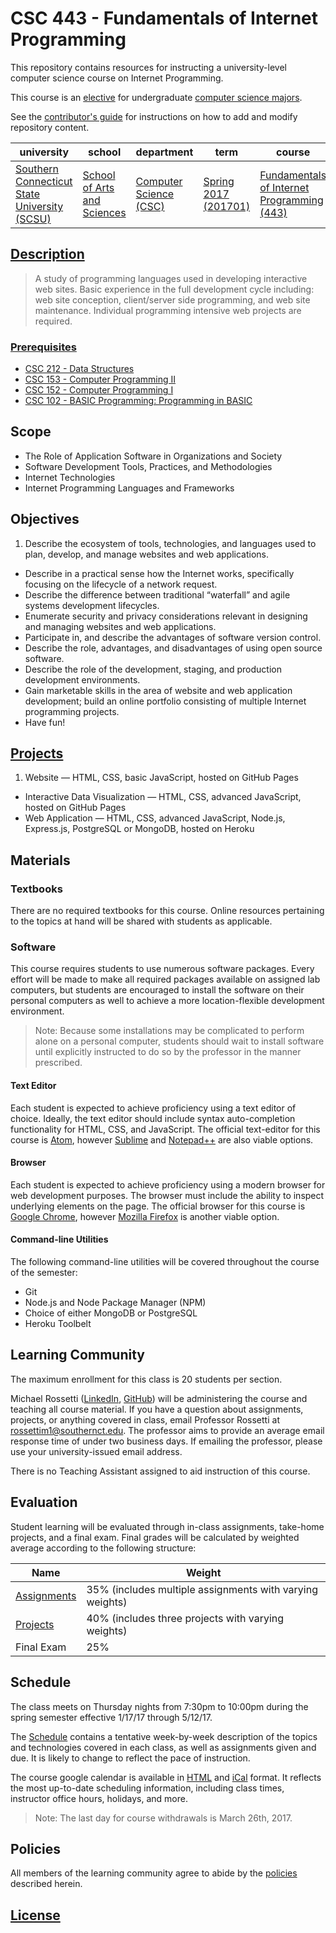 # CSC 443 - Fundamentals of Internet Programming

This repository contains resources for instructing a university-level computer science course on Internet Programming.

This course is an [elective](http://www.southernct.edu/academics/schools/arts/departments/computerscience/undergraduate/CS-Courses.html) for undergraduate [computer science majors](http://www.southernct.edu/academics/schools/arts/departments/computerscience/undergraduate/viewallcourses.html).

See the [contributor's guide](/CONTRIBUTING.md) for instructions on how to add and modify repository content.

university | school | department | term | course | section | credits
--- | --- | --- | --- | --- | --- | ---
[Southern Connecticut State University (SCSU)](http://southernct.edu/) | [School of Arts and Sciences](http://catalog.southernct.edu/undergraduate/school-of-arts-and-sciences.html) | [Computer Science (CSC)](http://www.southernct.edu/academics/schools/arts/departments/computerscience/) | [Spring 2017 (201701)](https://www.southernct.edu/offices/registrar/Calendar.html) | [Fundamentals of Internet Programming (443)](http://catalog.southernct.edu/undergraduate/courses/csc443.html) | Thursday nights (01) | 3

## [Description](http://southernct.edu/academics/schools/arts/departments/computerscience/undergrad_courses_cs.html#443)

> A study of programming languages used in developing interactive web sites. Basic experience in the full development cycle including: web site conception, client/server side programming, and web site maintenance. Individual programming intensive web projects are required.

### [Prerequisites](/PREREQUISITES.md)

  + [CSC 212	- Data Structures](http://southernct.edu/academics/schools/arts/departments/computerscience/undergrad_courses_cs.html#400)
  + [CSC 153	- Computer Programming II](http://southernct.edu/academics/schools/arts/departments/computerscience/undergrad_courses_cs.html#153)
  + [CSC 152	- Computer Programming I](http://southernct.edu/academics/schools/arts/departments/computerscience/undergrad_courses_cs.html#152)
  + [CSC 102	- BASIC Programming: Programming in BASIC](http://southernct.edu/academics/schools/arts/departments/computerscience/undergrad_courses_cs.html#102)

## Scope

  + The Role of Application Software in Organizations and Society
  + Software Development Tools, Practices, and Methodologies
  + Internet Technologies
  + Internet Programming Languages and Frameworks

## Objectives

  1. Describe the ecosystem of tools, technologies, and languages used to plan, develop, and manage websites and web applications.
  * Describe in a practical sense how the Internet works, specifically focusing on the lifecycle of a network request.
  * Describe the difference between traditional “waterfall” and agile systems development lifecycles.
  * Enumerate security and privacy considerations relevant in designing and managing websites and web applications.
  * Participate in, and describe the advantages of software version control.
  * Describe the role, advantages, and disadvantages of using open source software.
  * Describe the role of the development, staging, and production development environments.
  * Gain marketable skills in the area of website and web application development; build an online portfolio consisting of multiple Internet programming projects.
  * Have fun!

## [Projects](/PROJECTS.md)

  1. Website — HTML, CSS, basic JavaScript, hosted on GitHub Pages
  * Interactive Data Visualization — HTML, CSS, advanced JavaScript, hosted on GitHub Pages
  * Web Application — HTML, CSS, advanced JavaScript, Node.js, Express.js, PostgreSQL or MongoDB, hosted on Heroku

## Materials

### Textbooks

There are no required textbooks for this course. Online resources pertaining to the topics at hand will be shared with students as applicable.

### Software

This course requires students to use numerous software packages. Every effort will be made to make all required packages available on assigned lab computers, but students are encouraged to install the software on their personal computers as well to achieve a more location-flexible development environment.

> Note: Because some installations may be complicated to perform alone on a personal computer, students should wait to install software until explicitly instructed to do so by the professor in the manner prescribed.

#### Text Editor

Each student is expected to achieve proficiency using a text editor of choice. Ideally, the text editor should include syntax auto-completion functionality for HTML, CSS, and JavaScript. The official text-editor for this course is [Atom](https://atom.io/), however [Sublime](https://www.sublimetext.com/) and [Notepad++](https://notepad-plus-plus.org/) are also viable options.

#### Browser

Each student is expected to achieve proficiency using a modern browser for web development purposes. The browser must include the ability to inspect underlying elements on the page. The official browser for this course is [Google Chrome](https://www.google.com/chrome/), however [Mozilla Firefox](https://www.mozilla.org/en-US/firefox/products/) is another viable option.

#### Command-line Utilities

The following command-line utilities will be covered throughout the course of the semester:

  + Git
  + Node.js and Node Package Manager (NPM)
  + Choice of either MongoDB or PostgreSQL
  + Heroku Toolbelt

## Learning Community

The maximum enrollment for this class is 20 students per section.

Michael Rossetti ([LinkedIn](https://www.linkedin.com/in/mikerossetti), [GitHub](https://github.com/s2t2)) will be administering the course and teaching all course material. If you have a question about assignments, projects, or anything covered in class, email Professor Rossetti at [rossettim1@southernct.edu](mailto:rossettim1@southernct.edu). The professor aims to provide an average email response time of under two business days. If emailing the professor, please use your university-issued email address.

There is no Teaching Assistant assigned to aid instruction of this course.

## Evaluation

Student learning will be evaluated through in-class assignments, take-home projects, and a final exam. Final grades will be calculated by weighted average according to the following structure:

Name | Weight
--- | ---
[Assignments](/ASSIGNMENTS.md) | 35% (includes multiple assignments with varying weights)
[Projects](/PROJECTS.md) | 40% (includes three projects with varying weights)
Final Exam | 25%

## Schedule

The class meets on Thursday nights from 7:30pm to 10:00pm during the spring semester effective 1/17/17 through 5/12/17.

The [Schedule](SCHEDULE.md) contains a tentative
 week-by-week description of the topics and technologies covered in each class,
 as well as assignments given and due.
 It is likely to change to reflect the pace of instruction.

The course google calendar is available in [HTML](https://calendar.google.com/calendar/embed?src=6bhqmlmku3drrf2qcvataik8e4%40group.calendar.google.com&ctz=America/New_York) and [iCal](https://calendar.google.com/calendar/ical/6bhqmlmku3drrf2qcvataik8e4%40group.calendar.google.com/public/basic.ics) format. It reflects the most up-to-date scheduling information, including class times, instructor office hours, holidays, and more.

> Note: The last day for course withdrawals is March 26th, 2017.

## Policies

All members of the learning community agree to abide by the [policies](/POLICIES.md) described herein.

## [License](/LICENSE.md)

